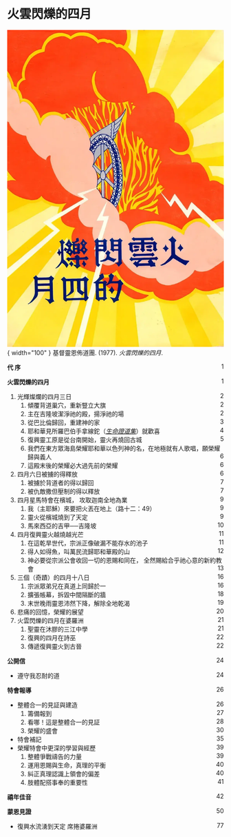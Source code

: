 # 火雲閃爍的四月
![](../images/cover/火雲閃爍的四月.webp){ width="100" }
基督靈恩佈道團. (1977). *火雲閃爍的四月*.

**代  序** <span style="float: right;">1</span>

**火雲閃爍的四月** <span style="float: right;">1</span>

1. 光輝燦爛的四月三日 <span style="float: right;">2</span>
    1. 傾覆背道巢穴，重新豎立大旗 <span style="float: right;">2</span>
    1. 主在吉隆坡潔淨祂的殿，揚淨祂的場 <span style="float: right;">2</span>
    1. 從巴比倫歸回，重建神的家 <span style="float: right;">3</span>
    1. 耶和華見所羅巴伯手拿線鉈（[*生命證道集*](../江端儀敬錄書籍/生命證道集.md)）就歡喜 <span style="float: right;">4</span>
    1. 復興靈工原是從台南開始，靈火再燒回古城 <span style="float: right;">5</span>
    1. 我們在東方眾海島榮耀耶和華以色列神的名，在地極就有人歌唱，願榮耀歸與義人 <span style="float: right;">6</span>
    1. 這殿末後的榮耀必大過先前的榮耀 <span style="float: right;">6</span>
1. 四月六日被擄的得釋放 <span style="float: right;">6</span>
    1. 被擄於背道者的得以歸回 <span style="float: right;">7</span>
    1. 被仇敵撒但壓制的得以釋放 <span style="float: right;">7</span>
1. 四月星馬特會在檳城， 攻取迦南全地為業 <span style="float: right;">9</span>
    1. 我（主耶穌）來要把火丟在地上（路十二：49） <span style="float: right;">9</span>
    1. 靈火從檳城燒到了天定 <span style="float: right;">9</span>
    1. 馬來西亞的吉甲──吉隆坡 <span style="float: right;">10</span>
1. 四月復興靈火越燒越光芒 <span style="float: right;">11</span>
    1. 在這乾旱世代，宗派正像破漏不能存水的池子 <span style="float: right;">11</span>
    1. 得人如得魚，叫萬民流歸耶和華殿的山 <span style="float: right;">12</span>
    1. 神必要從宗派公會收回一切的恩賜和同在， 全然賜給合乎祂心意的新約教會 <span style="float: right;">13</span>
1. 三個（奇蹟）的四月十八日 <span style="float: right;">16</span>
    1. 宗派眾弟兄在真道上同歸於一 <span style="float: right;">16</span>
    1. 擴張帳幕，拆毀中間隔斷的牆 <span style="float: right;">18</span>
    1. 末世晚雨靈恩沛然下降，解除全地乾渴 <span style="float: right;">19</span>
1. 悲痛的回憶，榮耀的展望 <span style="float: right;">20</span>
1. 火雲閃爍的四月在婆羅洲 <span style="float: right;">21</span>
    1. 聖靈在沐膠的三江中學 <span style="float: right;">21</span>
    1. 復興的四月在詩巫 <span style="float: right;">22</span>
    1. 傳遞復興靈火到古晉 <span style="float: right;">22</span>

**公開信** <span style="float: right;">24</span>

* 遵守我忍耐的道 <span style="float: right;">24</span>

**特會報導** <span style="float: right;">26</span>

* 整體合一的見証與建造 <span style="float: right;">26</span>
    1. 籌備報到 <span style="float: right;">27</span>
    1. 看哪！這是整體合一的見証 <span style="float: right;">28</span>
    1. 榮耀的盛會 <span style="float: right;">30</span>
* 特會補記 <span style="float: right;">35</span>
* 榮耀特會中更深的學習與經歷 <span style="float: right;">39</span>
    1. 整體爭戰禱告的力量 <span style="float: right;">39</span>
    1. 運用恩賜與生命，真理的平衡 <span style="float: right;">40</span>
    1. 糾正真理認識上領會的偏差 <span style="float: right;">40</span>
    1. 肢體配搭事奉的重要性 <span style="float: right;">41</span>

**禧年佳音** <span style="float: right;">42</span>

**蒙恩見證** <span style="float: right;">50</span>

* 復興水流湧到天定 席捲婆羅洲 <span style="float: right;">77</span>
